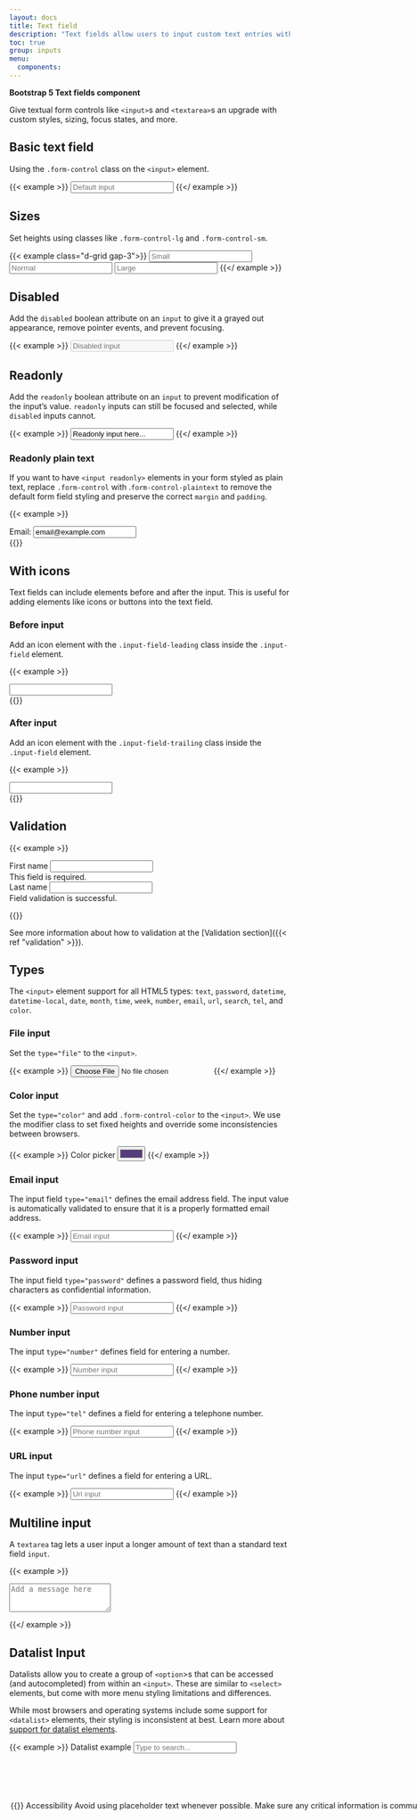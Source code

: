 ```yaml
---
layout: docs
title: Text field
description: "Text fields allow users to input custom text entries with a keyboard."
toc: true
group: inputs
menu:
  components:
---
```


**Bootstrap 5 Text fields component**

Give textual form controls like `<input>`s and `<textarea>`s an upgrade with custom styles, sizing, focus states, and more.

## Basic text field

Using the `.form-control` class on the `<input>` element.

{{< example >}}
<input type="text" class="form-control" placeholder="Default input" />
{{</ example >}}

## Sizes

Set heights using classes like `.form-control-lg` and `.form-control-sm`.

{{< example class="d-grid gap-3">}}
<input class="form-control form-control-sm" type="text" placeholder="Small" />
<input class="form-control" type="text" placeholder="Normal" />
<input class="form-control form-control-lg" type="text" placeholder="Large" />
{{</ example >}}

## Disabled

Add the `disabled` boolean attribute on an `input` to give it a grayed out appearance, remove pointer events, and prevent focusing.

{{< example >}}
<input class="form-control" type="text" placeholder="Disabled input"
 aria-label="disabled input example" disabled />
{{</ example >}}

## Readonly

Add the `readonly` boolean attribute on an `input` to prevent modification of the input’s value. `readonly` inputs can still be focused and selected, while `disabled` inputs cannot.

{{< example >}}
<input class="form-control" type="text" value="Readonly input here..."
 aria-label="readonly input example" readonly />
{{</ example >}}

### Readonly plain text

If you want to have `<input readonly>` elements in your form styled as plain text, replace `.form-control` with .`form-control-plaintext` to remove the default form field styling and preserve the correct `margin` and `padding`.

{{< example >}}
<div class="d-flex align-items-center">
  <label class="me-3 fw-semibold">Email:</label>
  <input type="text" readonly class="form-control-plaintext" value="email@example.com" />
</div>
{{</ example >}}

## With icons

Text fields can include elements before and after the input. This is useful for adding elements like icons or buttons into the text field.

### Before input

Add an icon element with the `.input-field-leading` class inside the `.input-field` element.

{{< example >}}
<div class="input-field">
  <span class="input-field-leading"><i class="fas fa-user-circle"></i></span>
  <input type="text" class="form-control" />
</div>
{{</ example >}}

### After input

Add an icon element with the `.input-field-trailing` class inside the `.input-field` element.

{{< example >}}
<div class="input-field">
  <span class="input-field-trailing"><i class="fas fa-exclamation-triangle"></i></span>
  <input type="text" class="form-control" />
</div>
{{</ example >}}

## Validation

{{< example >}}
<form>
  <div class="mb-3">
    <label for="validationDefault01" class="form-label">First name</label>
    <input type="text" class="form-control is-invalid" id="validationDefault01" required />
    <div class="invalid-feedback">This field is required.</div>
  </div>
  <div>
    <label for="validationDefault02" class="form-label">Last name</label>
    <input type="text" class="form-control is-valid" id="validationDefault02" />
    <div class="valid-feedback">Field validation is successful.</div>
  </div>
</form>
{{</ example >}}

See more information about how to validation at the [Validation section]({{< ref "validation" >}}).

## Types

The `<input>` element support for all HTML5 types: `text`, `password`, `datetime`, `datetime-local`, `date`, `month`, `time`, `week`, `number`, `email`, `url`, `search`, `tel`, and `color`.

### File input

Set the `type="file"` to the `<input>`.

{{< example >}}
<input class="form-control" type="file" id="formFile">
{{</ example >}}

### Color input

Set the `type="color"` and add `.form-control-color` to the `<input>`. We use the modifier class to set fixed heights and override some inconsistencies between browsers.

{{< example >}}
<label for="exampleColorInput" class="form-label">Color picker</label>
<input type="color" class="form-control form-control-color"
 id="exampleColorInput" value="#563d7c" title="Choose your color">
{{</ example >}}

### Email input

The input field `type="email"` defines the email address field. The input value is automatically validated to ensure that it is a properly formatted email address.

{{< example >}}
<input type="email" class="form-control" placeholder="Email input" />
{{</ example >}}

### Password input

The input field `type="password"` defines a password field, thus hiding characters as confidential information.

{{< example >}}
<input type="password" class="form-control" placeholder="Password input" />
{{</ example >}}

### Number input

The input `type="number"` defines field for entering a number.

{{< example >}}
<input type="number" class="form-control" placeholder="Number input" />
{{</ example >}}

### Phone number input

The input `type="tel"` defines a field for entering a telephone number.

{{< example >}}
<input type="tel" class="form-control" placeholder="Phone number input" />
{{</ example >}}

### URL input

The input `type="url"` defines a field for entering a URL.

{{< example >}}
<input type="url" class="form-control" placeholder="Url input" />
{{</ example >}}

## Multiline input

A `textarea` tag lets a user input a longer amount of text than a standard text field `input`.

{{< example >}}
<textarea class="form-control" id="textAreaExample" rows="3" placeholder="Add a message here"></textarea>
{{</ example >}}

## Datalist Input

Datalists allow you to create a group of `<option`>s that can be accessed (and autocompleted) from within an `<input>`. These are similar to `<select>` elements, but come with more menu styling limitations and differences.

While most browsers and operating systems include some support for `<datalist>` elements, their styling is inconsistent at best. Learn more about [support for datalist elements](https://caniuse.com/datalist).

{{< example >}}
<label for="exampleDataList" class="form-label">Datalist example</label>
<input class="form-control" list="datalistOptions" id="exampleDataList" placeholder="Type to search...">
<datalist id="datalistOptions">
  <option value="San Francisco">
  <option value="New York">
  <option value="Seattle">
  <option value="Los Angeles">
  <option value="Chicago">
</datalist>
{{</ example >}}

## Accessibility

- Avoid using placeholder text whenever possible. Make sure any critical information is communicated either in the field label or using helper text below the field. Search fields or brief examples are the only exceptions where placeholder text is OK.
